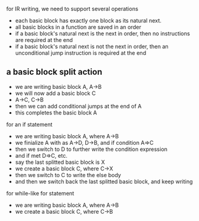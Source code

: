 for IR writing, we need to support several operations

- each basic block has exactly one block as its natural next.
- all basic blocks in a function are saved in an order
- if a basic block's natural next is the next in order, then no
  instructions are required at the end
- if a basic block's natural next is not the next in order, then
  an unconditional jump instruction is required at the end

## a basic block split action

- we are writing basic block A, A->B
- we will now add a basic block C
- A->C, C->B
- then we can add conditional jumps at the end of A
- this completes the basic block A


for an if statement
- we are writing basic block A, where A->B
- we finialize A with as A->D, D->B, and if condition A=>C
- then we switch to D to further write the condition expression
- and if met D=>C, etc.
- say the last splitted basic block is X
- we create a basic block C, where C->X
- then we switch to C to write the else body
- and then we switch back the last splitted basic block, and keep
  writing

for while-like for statement
- we are writing basic block A, where A->B
- we create a basic block C, where C->B
